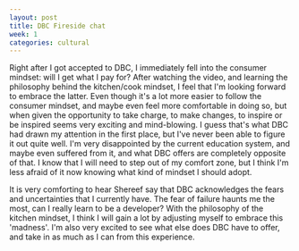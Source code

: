 ```yaml
---
layout: post
title: DBC Fireside chat
week: 1
categories: cultural
---
```

Right after I got accepted to DBC, I immediately fell into the consumer mindset: will I get what I pay for? After watching the video, and learning the philosophy behind the kitchen/cook mindset, I feel that I'm looking forward to embrace the latter. Even though it's a lot more easier to follow the consumer mindset, and maybe even feel more comfortable in doing so, but when given the opportunity to take charge, to make changes, to inspire or be inspired seems very exciting and mind-blowing. I guess that's what DBC had drawn my attention in the first place, but I've never been able to figure it out quite well. I'm very disappointed by the current education system, and maybe even suffered from it, and what DBC offers are completely opposite of that. I know that I will need to step out of my comfort zone, but I think I'm less afraid of it now knowing what kind of mindset I should adopt.

It is very comforting to hear Shereef say that DBC acknowledges the fears and uncertainties that I currently have. The fear of failure haunts me the most, can I really learn to be a developer? With the philosophy of the kitchen mindset, I think I will gain a lot by adjusting myself to embrace this 'madness'. I'm also very excited to see what else does DBC have to offer, and take in as much as I can from this experience.
